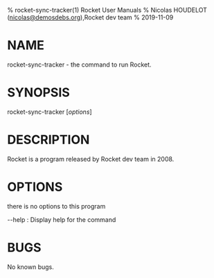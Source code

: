 % rocket-sync-tracker(1) Rocket User Manuals
% Nicolas HOUDELOT (nicolas@demosdebs.org),Rocket dev team
% 2019-11-09

# NAME
rocket-sync-tracker - the command to run Rocket.

# SYNOPSIS
rocket-sync-tracker [*options*]

# DESCRIPTION
Rocket is a program released by Rocket dev team in 2008.

# OPTIONS
there is no options to this program

\--help
:   Display help for the command

# BUGS
No known bugs.
